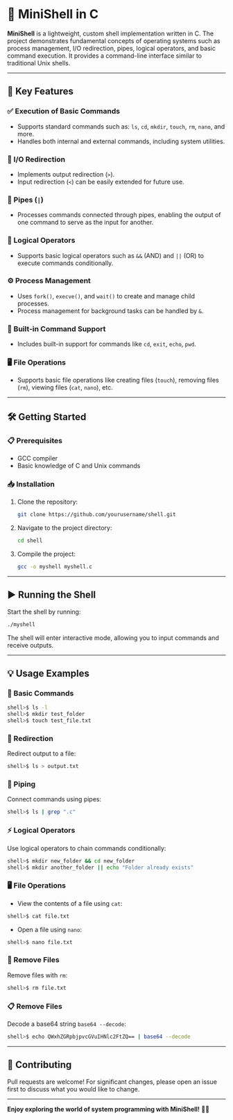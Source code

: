 
# 🐚 MiniShell in C

**MiniShell** is a lightweight, custom shell implementation written in C. The project demonstrates fundamental concepts of operating systems such as process management, I/O redirection, pipes, logical operators, and basic command execution. It provides a command-line interface similar to traditional Unix shells.

---

## 🚀 Key Features

### ✅ Execution of Basic Commands
- Supports standard commands such as: `ls`, `cd`, `mkdir`, `touch`, `rm`, `nano`, and more.
- Handles both internal and external commands, including system utilities.

### 🔄 I/O Redirection
- Implements output redirection (`>`).
- Input redirection (`<`) can be easily extended for future use.

### 🔗 Pipes (`|`)
- Processes commands connected through pipes, enabling the output of one command to serve as the input for another.

### 🔀 Logical Operators
- Supports basic logical operators such as `&&` (AND) and `||` (OR) to execute commands conditionally.

### ⚙️ Process Management
- Uses `fork()`, `execve()`, and `wait()` to create and manage child processes.
- Process management for background tasks can be handled by `&`.

### 📝 Built-in Command Support
- Includes built-in support for commands like `cd`, `exit`, `echo`, `pwd`.

### 🖥️ File Operations
- Supports basic file operations like creating files (`touch`), removing files (`rm`), viewing files (`cat`, `nano`), etc.

---

## 🛠️ Getting Started

### 📋 Prerequisites
- GCC compiler
- Basic knowledge of C and Unix commands

### 📥 Installation
1. Clone the repository:
   ```bash
   git clone https://github.com/yourusername/shell.git
   ```
2. Navigate to the project directory:
   ```bash
   cd shell
   ```
3. Compile the project:
   ```bash
   gcc -o myshell myshell.c
   ```

---

## ▶️ Running the Shell
Start the shell by running:
```bash
./myshell
```
The shell will enter interactive mode, allowing you to input commands and receive outputs.

---

## 💡 Usage Examples

### 📂 Basic Commands
```bash
shell>$ ls -l
shell>$ mkdir test_folder
shell>$ touch test_file.txt
```

### 📝 Redirection
Redirect output to a file:
```bash
shell>$ ls > output.txt
```

### 🔗 Piping
Connect commands using pipes:
```bash
shell>$ ls | grep ".c"
```

### ⚡ Logical Operators
Use logical operators to chain commands conditionally:
```bash
shell>$ mkdir new_folder && cd new_folder
shell>$ mkdir another_folder || echo "Folder already exists"
```

### 🖥️ File Operations
- View the contents of a file using `cat`:
```bash
shell>$ cat file.txt
```
- Open a file using `nano`:
```bash
shell>$ nano file.txt
```

### 🧹 Remove Files
Remove files with `rm`:
```bash
shell>$ rm file.txt
```

### 📋 Remove Files
Decode a base64 string `base64 --decode`:
```bash
shell>$ echo QWxhZGRpbjpvcGVuIHNlc2FtZQ== | base64 --decode
```
---

## 🤝 Contributing

Pull requests are welcome! For significant changes, please open an issue first to discuss what you would like to change.

---

**Enjoy exploring the world of system programming with MiniShell!** 🐧✨
